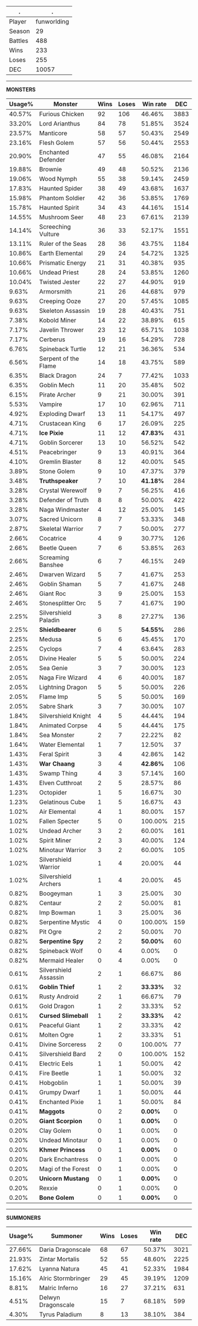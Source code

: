 .|.
|-|-
Player|funworlding
Season|29
Battles|488
Wins|233
Loses|255
DEC|10057

---
**MONSTERS**

Usage%|Monster|Wins|Loses|Win rate|DEC|
-|-|-|-|-|-|
40.57%|Furious Chicken|92|106|46.46%|3883|
33.20%|Lord Arianthus|84|78|51.85%|3524|
23.57%|Manticore|58|57|50.43%|2549|
23.16%|Flesh Golem|57|56|50.44%|2553|
20.90%|Enchanted Defender|47|55|46.08%|2164|
19.88%|Brownie|49|48|50.52%|2136|
19.06%|Wood Nymph|55|38|59.14%|2459|
17.83%|Haunted Spider|38|49|43.68%|1637|
15.98%|Phantom Soldier|42|36|53.85%|1769|
15.78%|Haunted Spirit|34|43|44.16%|1514|
14.55%|Mushroom Seer|48|23|67.61%|2139|
14.14%|Screeching Vulture|36|33|52.17%|1551|
13.11%|Ruler of the Seas|28|36|43.75%|1184|
10.86%|Earth Elemental|29|24|54.72%|1325|
10.66%|Prismatic Energy|21|31|40.38%|935|
10.66%|Undead Priest|28|24|53.85%|1260|
10.04%|Twisted Jester|22|27|44.90%|919|
9.63%|Armorsmith|21|26|44.68%|979|
9.63%|Creeping Ooze|27|20|57.45%|1085|
9.63%|Skeleton Assassin|19|28|40.43%|751|
7.38%|Kobold Miner|14|22|38.89%|615|
7.17%|Javelin Thrower|23|12|65.71%|1038|
7.17%|Cerberus|19|16|54.29%|728|
6.76%|Spineback Turtle|12|21|36.36%|534|
6.56%|Serpent of the Flame|14|18|43.75%|589|
6.35%|Black Dragon|24|7|77.42%|1033|
6.35%|Goblin Mech|11|20|35.48%|502|
6.15%|Pirate Archer|9|21|30.00%|391|
5.53%|Vampire|17|10|62.96%|711|
4.92%|Exploding Dwarf|13|11|54.17%|497|
4.71%|Crustacean King|6|17|26.09%|225|
4.71%|**Ice Pixie**|11|12|**47.83%**|431|
4.71%|Goblin Sorcerer|13|10|56.52%|542|
4.51%|Peacebringer|9|13|40.91%|364|
4.10%|Gremlin Blaster|8|12|40.00%|545|
3.89%|Stone Golem|9|10|47.37%|379|
3.48%|**Truthspeaker**|7|10|**41.18%**|284|
3.28%|Crystal Werewolf|9|7|56.25%|416|
3.28%|Defender of Truth|8|8|50.00%|422|
3.28%|Naga Windmaster|4|12|25.00%|145|
3.07%|Sacred Unicorn|8|7|53.33%|348|
2.87%|Skeletal Warrior|7|7|50.00%|277|
2.66%|Cocatrice|4|9|30.77%|126|
2.66%|Beetle Queen|7|6|53.85%|263|
2.66%|Screaming Banshee|6|7|46.15%|249|
2.46%|Dwarven Wizard|5|7|41.67%|253|
2.46%|Goblin Shaman|5|7|41.67%|248|
2.46%|Giant Roc|3|9|25.00%|153|
2.46%|Stonesplitter Orc|5|7|41.67%|190|
2.25%|Silvershield Paladin|3|8|27.27%|136|
2.25%|**Shieldbearer**|6|5|**54.55%**|286|
2.25%|Medusa|5|6|45.45%|170|
2.25%|Cyclops|7|4|63.64%|283|
2.05%|Divine Healer|5|5|50.00%|224|
2.05%|Sea Genie|3|7|30.00%|123|
2.05%|Naga Fire Wizard|4|6|40.00%|187|
2.05%|Lightning Dragon|5|5|50.00%|226|
2.05%|Flame Imp|5|5|50.00%|169|
2.05%|Sabre Shark|3|7|30.00%|107|
1.84%|Silvershield Knight|4|5|44.44%|194|
1.84%|Animated Corpse|4|5|44.44%|175|
1.84%|Sea Monster|2|7|22.22%|82|
1.64%|Water Elemental|1|7|12.50%|37|
1.43%|Feral Spirit|3|4|42.86%|142|
1.43%|**War Chaang**|3|4|**42.86%**|106|
1.43%|Swamp Thing|4|3|57.14%|160|
1.43%|Elven Cutthroat|2|5|28.57%|86|
1.23%|Octopider|1|5|16.67%|30|
1.23%|Gelatinous Cube|1|5|16.67%|43|
1.02%|Air Elemental|4|1|80.00%|157|
1.02%|Fallen Specter|5|0|100.00%|215|
1.02%|Undead Archer|3|2|60.00%|161|
1.02%|Spirit Miner|2|3|40.00%|124|
1.02%|Minotaur Warrior|3|2|60.00%|105|
1.02%|Silvershield Warrior|1|4|20.00%|44|
1.02%|Silvershield Archers|1|4|20.00%|45|
0.82%|Boogeyman|1|3|25.00%|30|
0.82%|Centaur|2|2|50.00%|81|
0.82%|Imp Bowman|1|3|25.00%|36|
0.82%|Serpentine Mystic|4|0|100.00%|159|
0.82%|Pit Ogre|2|2|50.00%|70|
0.82%|**Serpentine Spy**|2|2|**50.00%**|60|
0.82%|Spineback Wolf|0|4|0.00%|0|
0.82%|Mermaid Healer|0|4|0.00%|0|
0.61%|Silvershield Assassin|2|1|66.67%|86|
0.61%|**Goblin Thief**|1|2|**33.33%**|32|
0.61%|Rusty Android|2|1|66.67%|79|
0.61%|Gold Dragon|1|2|33.33%|52|
0.61%|**Cursed Slimeball**|1|2|**33.33%**|42|
0.61%|Peaceful Giant|1|2|33.33%|42|
0.61%|Molten Ogre|1|2|33.33%|51|
0.41%|Divine Sorceress|2|0|100.00%|77|
0.41%|Silvershield Bard|2|0|100.00%|152|
0.41%|Electric Eels|1|1|50.00%|42|
0.41%|Fire Beetle|1|1|50.00%|32|
0.41%|Hobgoblin|1|1|50.00%|39|
0.41%|Grumpy Dwarf|1|1|50.00%|44|
0.41%|Enchanted Pixie|1|1|50.00%|84|
0.41%|**Maggots**|0|2|**0.00%**|0|
0.20%|**Giant Scorpion**|0|1|**0.00%**|0|
0.20%|Clay Golem|0|1|0.00%|0|
0.20%|Undead Minotaur|0|1|0.00%|0|
0.20%|**Khmer Princess**|0|1|**0.00%**|0|
0.20%|Dark Enchantress|0|1|0.00%|0|
0.20%|Magi of the Forest|0|1|0.00%|0|
0.20%|**Unicorn Mustang**|0|1|**0.00%**|0|
0.20%|Rexxie|0|1|0.00%|0|
0.20%|**Bone Golem**|0|1|**0.00%**|0|

---
**SUMMONERS**

Usage%|Summoner|Wins|Loses|Win rate|DEC|
-|-|-|-|-|-|
27.66%|Daria Dragonscale|68|67|50.37%|3021|
21.93%|Zintar Mortalis|52|55|48.60%|2225|
17.62%|Lyanna Natura|45|41|52.33%|1984|
15.16%|Alric Stormbringer|29|45|39.19%|1209|
8.81%|Malric Inferno|16|27|37.21%|631|
4.51%|Delwyn Dragonscale|15|7|68.18%|599|
4.30%|Tyrus Paladium|8|13|38.10%|384|
